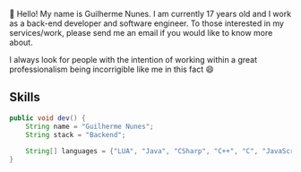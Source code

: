 :wave: Hello! My name is Guilherme Nunes. I am currently 17 years old and I work as a back-end developer and software engineer.
To those interested in my services/work, please send me an email if you would like to know more about.

I always look for people with the intention of working within a great professionalism being incorrigible like me in this fact 😄

## Skills
```java
public void dev() {
    String name = "Guilherme Nunes"; 
    String stack = "Backend";
    
    String[] languages = {"LUA", "Java", "CSharp", "C++", "C", "JavaScript", "Flask", "PHP", "Node.js", "Python"};
}
```
